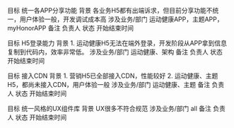目标  统一各APP分享功能
背景  各业务H5都有出端诉求，但目前分享功能不统一，用户体验一般，开发调试成本高
涉及业务/部门  运动健康APP，主题APP，myHonorAPP
备注
负责人
状态
开始结束时间


目标  H5登录能力
背景  1. 运动健康H5无法在端外登录，开发阶段从APP拿到信息复制到代码内，效率非常低。
涉及业务/部门  运动健康、架构
备注
负责人
状态
开始结束时间


目标  接入CDN
背景  1. 营销H5已全部接入CDN，性能较好 2. 运动健康、主题H5，都尚未接入CDN，用户体验一般
涉及业务/部门  运动健康、主题
备注
负责人
状态
开始结束时间


目标  统一风格的UX组件库
背景  UX很多不符合规范
涉及业务/部门  all
备注
负责人
状态
开始结束时间
